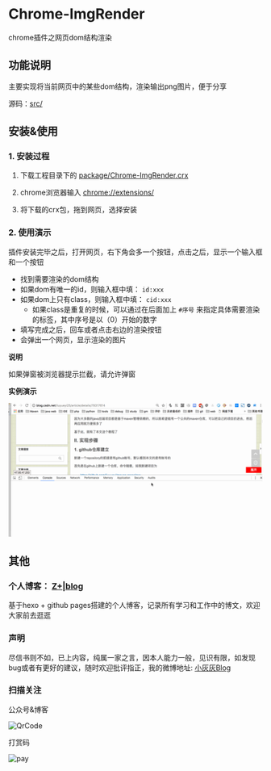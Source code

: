 # Chrome-ImgRender

chrome插件之网页dom结构渲染

## 功能说明

主要实现将当前网页中的某些dom结构，渲染输出png图片，便于分享

源码：[src/](src/)

## 安装&使用

### 1. 安装过程

1. 下载工程目录下的 [package/Chrome-ImgRender.crx](package/Chrome-ImgRender.crx)

2. chrome浏览器输入 [chrome://extensions/](chrome://extensions/)

3. 将下载的crx包，拖到网页，选择安装


### 2. 使用演示

插件安装完毕之后，打开网页，右下角会多一个按钮，点击之后，显示一个输入框和一个按钮

- 找到需要渲染的dom结构
- 如果dom有唯一的id，则输入框中填： `id:xxx`
- 如果dom上只有class，则输入框中填： `cid:xxx`
	- 如果class是重复的时候，可以通过在后面加上 `#序号` 来指定具体需要渲染的标签，其中序号是以（0）开始的数字
- 填写完成之后，回车或者点击右边的渲染按钮
- 会弹出一个网页，显示渲染的图片

**说明**

如果弹窗被浏览器提示拦截，请允许弹窗

**实例演示**

![demo](doc/demo.gif)


## 其他

### 个人博客： [Z+|blog](https://liuyueyi.github.io/hexblog)

基于hexo + github pages搭建的个人博客，记录所有学习和工作中的博文，欢迎大家前去逛逛


### 声明

尽信书则不如，已上内容，纯属一家之言，因本人能力一般，见识有限，如发现bug或者有更好的建议，随时欢迎批评指正，我的微博地址: [小灰灰Blog](https://weibo.com/p/1005052169825577/home)

### 扫描关注

公众号&博客

![QrCode](https://s17.mogucdn.com/mlcdn/c45406/180209_74fic633aebgh5dgfhid2fiiggc99_1220x480.png)


打赏码

![pay](https://s3.mogucdn.com/mlcdn/c45406/180211_3a9igegd1bghf1dl26f3777aldijk_1218x478.png)
